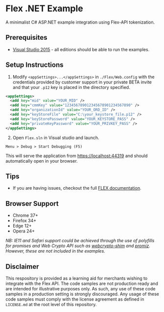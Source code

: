 # Flex .NET Example

A minimalist C# ASP.NET example integration using Flex-API tokenization.

## Prerequisites

- [Visual Studio 2015](https://www.visualstudio.com/) - all editions should be able to run the examples.

## Setup Instructions

1. Modify `<appSettings>...</appSettings>` in `./Flex/Web.config` with the credentials provided by customer support in your private BETA invite and that your `.p12` key is placed in the directory specified.

  ```xml
  <appSettings>
    <add key="mid" value="YOUR_MID" />
    <add key="cmmKey" value="123456789012345678901234567890" />
    <add key="organizationId" value="YOUR_ORD_ID" />
    <add key="keyStoreFile" value="C:\your_keystore_file.p12" />
    <add key="keyStorePassword" value="YOUR_KEYSTORE_PASS" />
    <add key="privateKeyPassword" value="YOUR_PRIVKEY_PASS" />    
  </appSettings>
  ```

2. Open `Flex.sln` in Visual studio and launch.
  ```
  Menu > Debug > Start Debugging (F5)
  ```
  This will serve the application from [https://localhost:44319](https://localhost:44319) and should automatically open in your browser.

## Tips

- If you are having issues, checkout the full [FLEX documentation](http://apps.cybersource.com/library/documentation/dev_guides/Secure_Acceptance_Flex/html/).

## Browser Support

- Chrome 37+
- Firefox 34+
- Edge 12+
- Opera 24+

*NB: IE11 and Safari support could be achieved through the use of polyfills for promises and Web Crypto API such as [webcrypto-shim](https://github.com/vibornoff/webcrypto-shim) and [promiz](https://github.com/Zolmeister/promiz). However, these are not included in the examples.*

## Disclaimer

This respository is provided as a learning aid for merchants wishing to integrate with the Flex API.  The code samples are not production ready and are intended for illustrative purposes only. As such, any use of these code samples in a production setting is strongly discouraged. Any usage of these code samples must comply with the license agreement as defined in `LICENSE.md` at the root level of this repository.